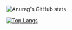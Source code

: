 ![Anurag's GitHub stats](https://github-readme-stats.vercel.app/api?username=Z4D1&show_icons=true&theme=tokyonight)

[![Top Langs](https://github-readme-stats.vercel.app/api/top-langs/?username=Z4D1&layout=compact)](https://github.com/anuraghazra/github-readme-stats)
